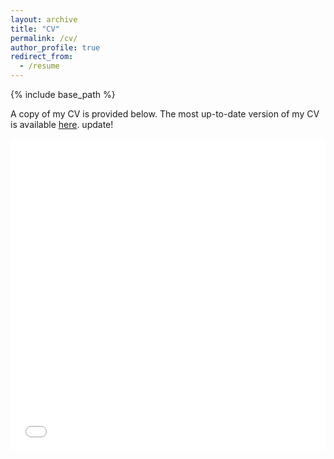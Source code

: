 ```yaml
---
layout: archive
title: "CV"
permalink: /cv/
author_profile: true
redirect_from:
  - /resume
---
```


{% include base_path %}

A copy of my CV is provided below. The most up-to-date version of my CV is available [here](https://drive.google.com/file/d/1ggYLDFs-TpzLDIuopnd7KYEy6MwhYbOw/view?usp=sharing). update!

<iframe src="/files/FQin_CV.pdf" width="100%" height="500" frameborder="no" border="0" marginwidth="0" marginheight="0"></iframe>
